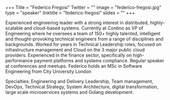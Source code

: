 +++
Title = "Federico Fregosi"
Twitter = ""
image = "federico-fregosi.jpg"
type = "speaker"
linktitle = "federico-fregosi"
slides = ""
+++

Experienced engineering leader with a strong interest in distributed, highly-scalable and cloud-based systems.
Currently at Contino as VP of Engineering where he oversees a team of 150+ highly talented, intelligent and thought-provoking technical engineers from a range of disciplines and backgrounds.
Worked for years in Technical Leadership roles, focused on infrastructure management and Cloud on the 3 major public cloud providers. Experienced in the finance sector, specifically on high-performance payment platforms and systems compliance.
Regular speaker at conferences and meetups.
Federico holds an MSc in Software Engineering from City University London

Specialties: Engineering and Delivery Leadership, Team management, DevOps, Technical Strategy, System Architecture, digital transformation, large scale microservices systems and Golang development.
